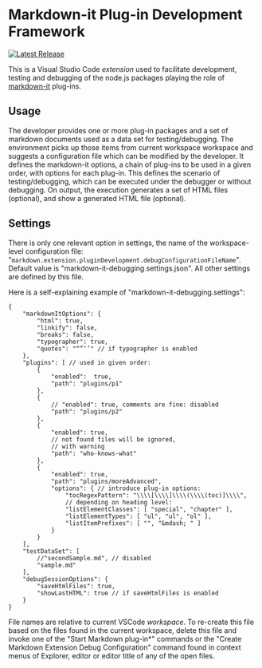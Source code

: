 # Markdown-it Plug-in Development Framework

[![Latest Release](https://vsmarketplacebadge.apphb.com/version/sakryukov.markdown-it-plugin-development-framework.svg)](https://marketplace.visualstudio.com/items?itemName=sakryukov.markdown-it-plugin-development-framework)

This is a Visual Studio Code *extension* used to facilitate development, testing and debugging of the node.js packages playing the role of [markdown-it](https://www.npmjs.com/package/markdown-it) plug-ins.

## Usage

The developer provides one or more plug-in packages and a set of markdown documents used as a data set for testing/debugging. The environment picks up those items from current workspace workspace and suggests a configuration file which can be modified by the developer. It defines the markdown-it options, a chain of plug-ins to be used in a given order, with options for each plug-in. This defines the scenario of testing/debugging, which can be executed under the debugger or without debugging. On output, the execution generates a set of HTML files (optional), and show a generated HTML file (optional).

## Settings

There is only one relevant option in settings, the name of the workspace-level configuration file: "`markdown.extension.pluginDevelopment.debugConfigurationFileName`". Default value is "markdown-it-debugging.settings.json". All other settings are defined by this file.

Here is a self-explaining example of "markdown-it-debugging.settings":

```
{
    "markdownItOptions": {
        "html": true,
        "linkify": false,
        "breaks": false,
        "typographer": true,
        "quotes": "“”‘’" // if typographer is enabled
    },
    "plugins": [ // used in given order:
        {
            "enabled":  true,
            "path": "plugins/p1"
        },
        {
            // "enabled": true, comments are fine: disabled
            "path": "plugins/p2"
        },
        {
            "enabled": true,
            // not found files will be ignored,
            // with warning
            "path": "who-knows-what"
        },
        {
            "enabled": true,
            "path": "plugins/moreAdvanced",
            "options": { // introduce plug-in options:
                "tocRegexPattern": "\\\\[\\\\]\\\\(\\\\(toc)]\\\\", 
                // depending on heading level:
                "listElementClasses": [ "special", "chapter" ],
                "listElementTypes": [ "ul", "ul", "ol" ],
                "listItemPrefixes": [ "", "&mdash; " ]
            }
        }        
    ],
    "testDataSet": [
        //"secondSample.md", // disabled
        "sample.md"
    ],
    "debugSessionOptions": {
        "saveHtmlFiles": true,
        "showLastHTML": true // if saveHtmlFiles is enabled
    }
}
```

File names are relative to current VSCode *workspace*. To re-create this file based on the files found in the current workspace, delete this file and invoke one of the "Start Markdown plug-in*" commands or the "Create Markdown Extension Debug Configuration" command found in context menus of Explorer, editor or editor title of any of the open files.